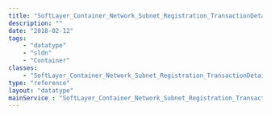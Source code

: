 ```yaml
---
title: "SoftLayer_Container_Network_Subnet_Registration_TransactionDetails"
description: ""
date: "2018-02-12"
tags:
    - "datatype"
    - "sldn"
    - "Container"
classes:
    - "SoftLayer_Container_Network_Subnet_Registration_TransactionDetails"
type: "reference"
layout: "datatype"
mainService : "SoftLayer_Container_Network_Subnet_Registration_TransactionDetails"
---
```

